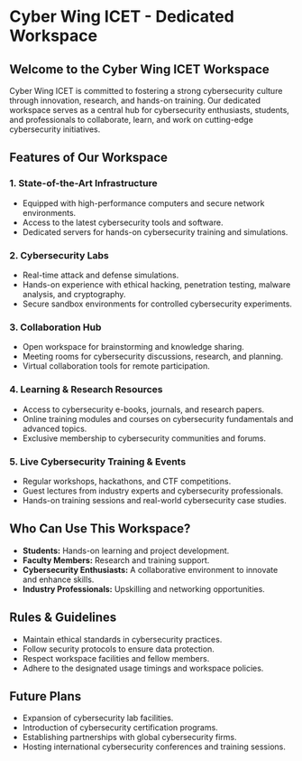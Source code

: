 # Cyber Wing ICET - Dedicated Workspace

## Welcome to the Cyber Wing ICET Workspace
Cyber Wing ICET is committed to fostering a strong cybersecurity culture through innovation, research, and hands-on training. Our dedicated workspace serves as a central hub for cybersecurity enthusiasts, students, and professionals to collaborate, learn, and work on cutting-edge cybersecurity initiatives.

## Features of Our Workspace

### 1. **State-of-the-Art Infrastructure**
- Equipped with high-performance computers and secure network environments.
- Access to the latest cybersecurity tools and software.
- Dedicated servers for hands-on cybersecurity training and simulations.

### 2. **Cybersecurity Labs**
- Real-time attack and defense simulations.
- Hands-on experience with ethical hacking, penetration testing, malware analysis, and cryptography.
- Secure sandbox environments for controlled cybersecurity experiments.

### 3. **Collaboration Hub**
- Open workspace for brainstorming and knowledge sharing.
- Meeting rooms for cybersecurity discussions, research, and planning.
- Virtual collaboration tools for remote participation.

### 4. **Learning & Research Resources**
- Access to cybersecurity e-books, journals, and research papers.
- Online training modules and courses on cybersecurity fundamentals and advanced topics.
- Exclusive membership to cybersecurity communities and forums.

### 5. **Live Cybersecurity Training & Events**
- Regular workshops, hackathons, and CTF competitions.
- Guest lectures from industry experts and cybersecurity professionals.
- Hands-on training sessions and real-world cybersecurity case studies.

## Who Can Use This Workspace?
- **Students:** Hands-on learning and project development.
- **Faculty Members:** Research and training support.
- **Cybersecurity Enthusiasts:** A collaborative environment to innovate and enhance skills.
- **Industry Professionals:** Upskilling and networking opportunities.

## Rules & Guidelines
- Maintain ethical standards in cybersecurity practices.
- Follow security protocols to ensure data protection.
- Respect workspace facilities and fellow members.
- Adhere to the designated usage timings and workspace policies.

## Future Plans
- Expansion of cybersecurity lab facilities.
- Introduction of cybersecurity certification programs.
- Establishing partnerships with global cybersecurity firms.
- Hosting international cybersecurity conferences and training sessions.

